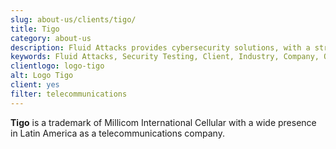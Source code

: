 ```yaml
---
slug: about-us/clients/tigo/
title: Tigo
category: about-us
description: Fluid Attacks provides cybersecurity solutions, with a strong focus on Continuous Hacking, for clients in multiple industries highlighted in this section.
keywords: Fluid Attacks, Security Testing, Client, Industry, Company, Organization, Pentesting, Ethical Hacking
clientlogo: logo-tigo
alt: Logo Tigo
client: yes
filter: telecommunications
---
```


**Tigo** is a trademark of Millicom International Cellular with a wide
presence in Latin America as a telecommunications company.
